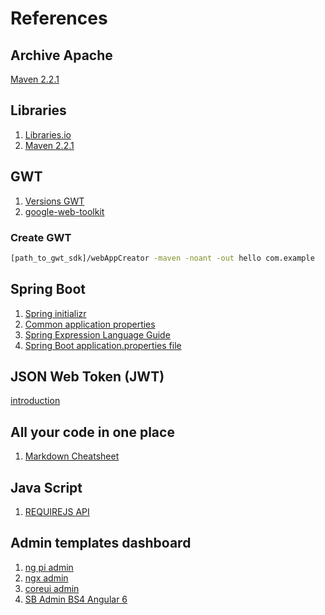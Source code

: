 # References

## Archive Apache
[Maven 2.2.1](https://archive.apache.org/dist/maven/binaries/) 

## Libraries
1. [Libraries.io](https://libraries.io/)
2. [Maven 2.2.1](https://archive.apache.org/dist/maven/binaries/) 

## GWT
1. [Versions GWT](http://www.gwtproject.org/versions.html)
2. [google-web-toolkit](https://code.google.com/archive/p/google-web-toolkit/downloads)

### Create GWT
``` bash
[path_to_gwt_sdk]/webAppCreator -maven -noant -out hello com.example
```
## Spring Boot
1. [Spring initializr](https://start.spring.io)
2. [Common application properties](https://docs.spring.io/spring-boot/docs/1.2.x/reference/html/common-application-properties.html)
3. [Spring Expression Language Guide](https://www.baeldung.com/spring-expression-language)
4. [Spring Boot application.properties file](http://dolszewski.com/spring/spring-boot-application-properties-file/) 

## JSON Web Token (JWT)
[introduction](https://jwt.io/introduction/)

## All your code in one place
1. [Markdown Cheatsheet](https://github.com/tchapi/markdown-cheatsheet/blob/master/README.md)

## Java Script 
1. [REQUIREJS API](https://requirejs.org/docs/api.html)

## Admin templates dashboard
1. [ng pi admin](https://github.com/bknds/ng-pi-admin)
2. [ngx admin](https://github.com/akveo/ngx-admin)
3. [coreui admin](https://coreui.io/)
4. [SB Admin BS4 Angular 6](https://github.com/start-angular/SB-Admin-BS4-Angular-6)

